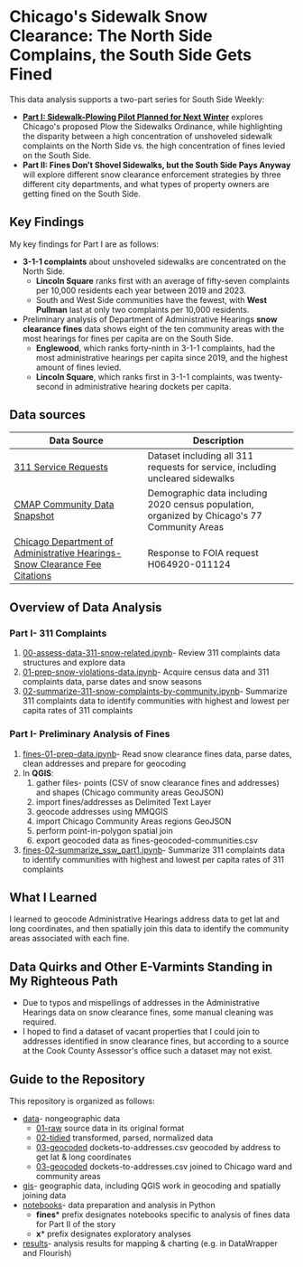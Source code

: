 # Chicago's Sidewalk Snow Clearance: The North Side Complains, the South Side Gets Fined

This data analysis supports a two-part series for South Side Weekly:
<ul>
<li><strong><a href="https://southsideweekly.com/sidewalk-plowing-pilot-planned-for-next-winter/">Part I: Sidewalk-Plowing Pilot Planned for Next Winter</a></strong> explores Chicago's proposed Plow the Sidewalks Ordinance, while highlighting the disparity between a high concentration of unshoveled sidewalk complaints on the North Side vs. the high concentration of fines levied on the South Side.
<li><strong>Part II: Fines Don’t Shovel Sidewalks, but the South Side Pays Anyway</strong> will explore different snow clearance enforcement strategies by three different city departments, and what types of property owners are getting fined on the South Side. 
</ul>
 
## Key Findings
My key findings for Part I are as follows:
* <strong>3-1-1 complaints</strong> about unshoveled sidewalks are concentrated on the North Side.
   * **Lincoln Square** ranks first with an average of fifty-seven complaints per 10,000 residents each year between 2019 and 2023.
   * South and West Side communities have the fewest, with **West Pullman** last at only two complaints per 10,000 residents.
* Preliminary analysis of Department of Administrative Hearings <strong>snow clearance fines</strong> data shows eight of the ten community areas with the most hearings for fines per capita are on the South Side.
   * **Englewood**, which ranks forty-ninth in 3-1-1 complaints, had the most administrative hearings per capita since 2019, and the highest amount of fines levied.
   * **Lincoln Square**, which ranks first in 3-1-1 complaints, was twenty-second in administrative hearing dockets per capita.

## Data sources
|Data Source|Description|
|---|---|
|[311 Service Requests](https://data.cityofchicago.org/Service-Requests/311-Service-Requests/v6vf-nfxy/about_data)|Dataset including all 311 requests for service, including uncleared sidewalks|
|[CMAP Community Data Snapshot](https://datahub.cmap.illinois.gov/datasets/CMAPGIS::community-data-snapshots-raw-data-2014-2022/explore?layer=21) |Demographic data including 2020 census population, organized by Chicago's 77 Community Areas|
|[Chicago Department of Administrative Hearings- Snow Clearance Fee Citations](https://docs.google.com/spreadsheets/d/1TKkQvOkpihZGkiIZ_Hx-TVzoV6kXvZUETSD8h5YhlR0/edit?usp=drive_link)|Response to FOIA request H064920-011124|

## Overview of Data Analysis

### Part I- 311 Complaints
1) [00-assess-data-311-snow-related.ipynb](notebooks/00-assess-data-311-snow-related.ipynb)- Review 311 complaints data structures and explore data 
2) [01-prep-snow-violations-data.ipynb](notebooks/01-prep-snow-violations-data.ipynb)- Acquire census data and 311 complaints data, parse dates and snow seasons
3) [02-summarize-311-snow-complaints-by-community.ipynb](notebooks/02-summarize-311-snow-complaints-by-community.ipynb)- Summarize 311 complaints data to identify communities with highest and lowest per capita rates of 311 complaints

### Part I- Preliminary Analysis of Fines
1) [fines-01-prep-data.ipynb](notebooks/fines-01-prep-data.ipynb)- Read snow clearance fines data, parse dates, clean addresses and prepare for geocoding
2) In **QGIS**:
    <ol>
    <li>gather files- points (CSV of snow clearance fines and addresses) and shapes (Chicago community areas GeoJSON)
    <li>import fines/addresses as Delimited Text Layer
    <li>geocode addresses using MMQGIS
    <li>import Chicago Community Areas regions GeoJSON
    <li>perform point-in-polygon spatial join
    <li>export geocoded data as fines-geocoded-communities.csv
    </ol>
3) [fines-02-summarize_ssw_part1.ipynb](notebooks/fines-02-summarize_ssw_part1.ipynb)- Summarize 311 complaints data to identify communities with highest and lowest per capita rates of 311 complaints


## What I Learned
I learned to geocode Administrative Hearings address data to get lat and long coordinates, and then spatially join this data to identify the community areas associated with each fine.

## Data Quirks and Other E-Varmints Standing in My Righteous Path
<ul>
<li>
Due to typos and mispellings of addresses in the Administrative Hearings data on snow clearance fines, some manual cleaning was required.
<li>I hoped to find a dataset of vacant properties that I could join to addresses identified in snow clearance fines, but according to a source at the Cook County Assessor's office such a dataset may not exist.
</ul>

## Guide to the Repository
This repository is organized as follows:

* [data](data/)- nongeographic data
   * [01-raw](data/01-raw/) source data in its original format
   * [02-tidied](data/02-prepped/) transformed, parsed, normalized data
   * [03-geocoded](data/03-geocoded/) dockets-to-addresses.csv geocoded by address to get lat & long coordinates
   * [03-geocoded](data/04-spatially-joined/) dockets-to-addresses.csv joined to Chicago ward and community areas
* [gis](gis/)- geographic data, including QGIS work in geocoding and spatially joining data
* [notebooks](notebooks/)- data preparation and analysis in Python
   * **fines*** prefix designates notebooks specific to analysis of fines data for Part II of the story
   * **x*** prefix designates exploratory analyses
* [results](results/)- analysis results for mapping & charting (e.g. in DataWrapper and Flourish)